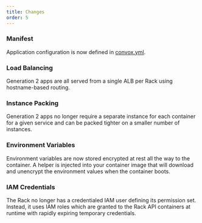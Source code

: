 ```yaml
---
title: Changes
order: 5
---
```


### Manifest

Application configuration is now defined in [convox.yml](/docs/gen2/convox-yml).

### Load Balancing

Generation 2 apps are all served from a single ALB per Rack using hostname-based routing.

### Instance Packing

Generation 2 apps no longer require a separate instance for each container for a given service and can be packed tighter on a smaller number of instances.

### Environment Variables

Environment variables are now stored encrypted at rest all the way to the container. A helper is injected into your container image that will download and unencrypt the environment values when the container boots.

### IAM Credentials

The Rack no longer has a credentialed IAM user defining its permission set. Instead, it uses IAM roles which are granted to the Rack API containers at runtime with rapidly expiring temporary credentials.
